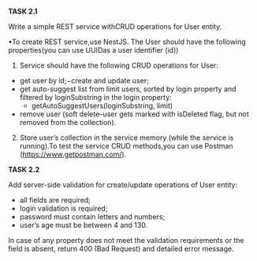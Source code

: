 **TASK 2.1**

Write a simple REST service withCRUD operations for User entity.

•To create REST service,use NestJS.
The User should have the following properties(you can use UUIDas a user identifier (id))
 1. Service should have the following CRUD operations for User:
   - get user by id;−create and update user;
   - get auto-suggest list from limit users, sorted by login property and filtered by loginSubstring in the login property:
     - getAutoSuggestUsers(loginSubstring, limit)
   - remove user (soft delete–user gets marked with isDeleted flag, but not removed from the collection).

2. Store user’s collection in the service memory (while the service is running).To test the service CRUD methods,you can use Postman (https://www.getpostman.com/).

**TASK 2.2**

Add server-side validation for create/update operations of User entity:
 - all fields are required;
 - login validation is required;
 - password must contain letters and numbers;
 - user’s age must be between 4 and 130.

In case of any property does not meet the validation requirements or the field is absent, return 400 (Bad Request) and detailed error message.
